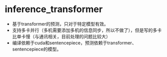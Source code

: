 # inference_transformer
* 基于transformer的预测，只对于特定模型有效。
* 支持多卡并行（多机需要添加多机的信息同步，所以不做了），但是写的多卡比单卡慢（与通讯相关，目前处理的问题比较大）
* 编译依赖于cuda和sentencepiece，预测依赖于transformer、sentencepiece的模型。